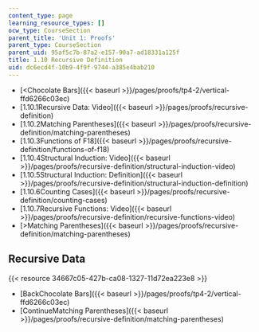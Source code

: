 ```yaml
---
content_type: page
learning_resource_types: []
ocw_type: CourseSection
parent_title: 'Unit 1: Proofs'
parent_type: CourseSection
parent_uid: 95af5c7b-87a2-e157-90a7-ad18331a125f
title: 1.10 Recursive Definition
uid: dc6ecd4f-10b9-4f9f-9744-a385e4bab210
---
```


*   [\<Chocolate Bars]({{< baseurl >}}/pages/proofs/tp4-2/vertical-ffd6266c03ec)
*   [1.10.1Recursive Data: Video]({{< baseurl >}}/pages/proofs/recursive-definition)
*   [1.10.2Matching Parentheses]({{< baseurl >}}/pages/proofs/recursive-definition/matching-parentheses)
*   [1.10.3Functions of F18]({{< baseurl >}}/pages/proofs/recursive-definition/functions-of-f18)
*   [1.10.4Structural Induction: Video]({{< baseurl >}}/pages/proofs/recursive-definition/structural-induction-video)
*   [1.10.5Structural Induction: Definition]({{< baseurl >}}/pages/proofs/recursive-definition/structural-induction-definition)
*   [1.10.6Counting Cases]({{< baseurl >}}/pages/proofs/recursive-definition/counting-cases)
*   [1.10.7Recursive Functions: Video]({{< baseurl >}}/pages/proofs/recursive-definition/recursive-functions-video)
*   [\>Matching Parentheses]({{< baseurl >}}/pages/proofs/recursive-definition/matching-parentheses)

Recursive Data
--------------

{{< resource 34667c05-427b-ca08-1327-11d72ea223e8 >}}

*   [BackChocolate Bars]({{< baseurl >}}/pages/proofs/tp4-2/vertical-ffd6266c03ec)
*   [ContinueMatching Parentheses]({{< baseurl >}}/pages/proofs/recursive-definition/matching-parentheses)